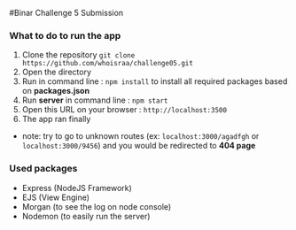 #Binar Challenge 5 Submission

### What to do to run the app

1. Clone the repository `git clone https://github.com/whoisraa/challenge05.git`
2. Open the directory
3. Run in command line : `npm install` to install all required packages based on **packages.json**
4. Run **server** in command line : `npm start`
5. Open this URL on your browser : `http://localhost:3500`
6. The app ran finally
- note: try to go to unknown routes (ex: `localhost:3000/agadfgh` or `localhost:3000/9456`) and you would be redirected to **404 page**

### Used packages 

- Express (NodeJS Framework)
- EJS (View Engine)
- Morgan (to see the log on node console)
- Nodemon (to easily run the server)